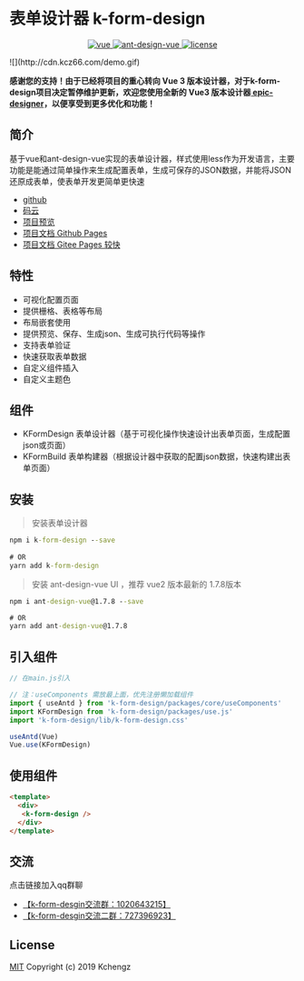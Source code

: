 # 表单设计器 k-form-design

<p align="center">
  <a href="https://github.com/vuejs/vue">
    <img src="https://img.shields.io/badge/vue-2.6.10-brightgreen.svg" alt="vue">
  </a>
  <a href="https://github.com/vueComponent/ant-design-vue">
    <img src="https://img.shields.io/badge/Ant%20Design%20Vue-1.5.1-blue" alt="ant-design-vue">
  </a>
  <a href="https://github.com/Kchengz/k-form-design/blob/master/LICENSE">
    <img src="https://img.shields.io/github/license/mashape/apistatus.svg" alt="license">
  </a>
</p>
![](http://cdn.kcz66.com/demo.gif)



<b>感谢您的支持！由于已经将项目的重心转向 Vue 3 版本设计器，对于k-form-design项目决定暂停维护更新，欢迎您使用全新的 Vue3 版本设计器[ epic-designer](https://gitee.com/kcz66/epic-designer)，以便享受到更多优化和功能！</b>

## 简介

基于vue和ant-design-vue实现的表单设计器，样式使用less作为开发语言，主要功能是能通过简单操作来生成配置表单，生成可保存的JSON数据，并能将JSON还原成表单，使表单开发更简单更快速

- [github](https://github.com/Kchengz/k-form-design)
- [码云](https://gitee.com/kcz66/k-form-design)
- [项目预览](http://cdn.kcz66.com/k-form-design.html)
- [项目文档 Github Pages](https://kchengz.github.io/k-form-design/)
- [项目文档 Gitee Pages 较快](http://kcz66.gitee.io/k-form-design/#/)

## 特性
- 可视化配置页面
- 提供栅格、表格等布局
- 布局嵌套使用
- 提供预览、保存、生成json、生成可执行代码等操作
- 支持表单验证
- 快速获取表单数据
- 自定义组件插入
- 自定义主题色

## 组件
- KFormDesign 表单设计器（基于可视化操作快速设计出表单页面，生成配置json或页面）
- KFormBuild 表单构建器（根据设计器中获取的配置json数据，快速构建出表单页面）



## 安装

> 安装表单设计器

```cmd
npm i k-form-design --save
 
# OR
yarn add k-form-design
```

> 安装 ant-design-vue UI ，推荐 vue2 版本最新的 1.7.8版本

```cmd
npm i ant-design-vue@1.7.8 --save

# OR
yarn add ant-design-vue@1.7.8
```

### 

## 引入组件

``` javascript
// 在main.js引入

// 注：useComponents 需放最上面，优先注册懒加载组件
import { useAntd } from 'k-form-design/packages/core/useComponents'
import KFormDesign from 'k-form-design/packages/use.js'
import 'k-form-design/lib/k-form-design.css'

useAntd(Vue)
Vue.use(KFormDesign)
```

## 使用组件
``` html
<template>
  <div>
   <k-form-design />
  </div>
</template>
```

## 交流
点击链接加入qq群聊

- [【k-form-desgin交流群：1020643215】](https://jq.qq.com/?_wv=1027&k=5BeoFAr) 
- [【k-form-desgin交流二群：727396923】](https://jq.qq.com/?_wv=1027&k=uYyqQPlQ)

License
---
[MIT](https://github.com/Kchengz/k-form-design/blob/master/LICENSE)
Copyright (c) 2019 Kchengz

